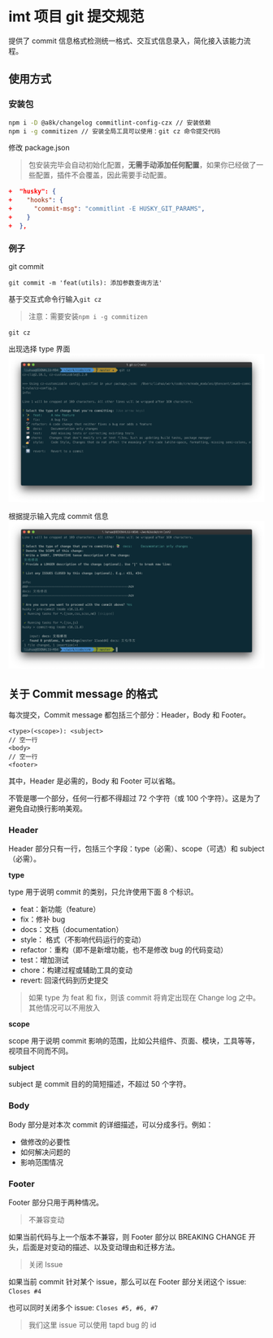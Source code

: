 # imt 项目 git 提交规范

提供了 commit 信息格式检测统一格式、交互式信息录入，简化接入该能力流程。

## 使用方式

### 安装包

```bash
npm i -D @a8k/changelog commitlint-config-czx // 安装依赖
npm i -g commitizen // 安装全局工具可以使用：git cz 命令提交代码
```

修改 package.json

> 包安装完毕会自动初始化配置，**无需手动添加任何配置**，如果你已经做了一些配置，插件不会覆盖，因此需要手动配置。

```json
+  "husky": {
+    "hooks": {
+      "commit-msg": "commitlint -E HUSKY_GIT_PARAMS",
+    }
+  },
```

### 例子

git commit

```shell
git commit -m 'feat(utils): 添加参数查询方法'
```

基于交互式命令行输入`git cz`

> 注意：需要安装`npm i -g commitizen`

```shell
git cz
```

出现选择 type 界面
![第一步](./assets/git_cz_1.png)

根据提示输入完成 commit 信息
![第二步](./assets/git_cz_2.png)

## 关于 Commit message 的格式

每次提交，Commit message 都包括三个部分：Header，Body 和 Footer。

```text
<type>(<scope>): <subject>
// 空一行
<body>
// 空一行
<footer>
```

其中，Header 是必需的，Body 和 Footer 可以省略。

不管是哪一个部分，任何一行都不得超过 72 个字符（或 100 个字符）。这是为了避免自动换行影响美观。

### Header

Header 部分只有一行，包括三个字段：type（必需）、scope（可选）和 subject（必需）。

**type**

type 用于说明 commit 的类别，只允许使用下面 8 个标识。

- feat：新功能（feature）
- fix：修补 bug
- docs：文档（documentation）
- style： 格式（不影响代码运行的变动）
- refactor：重构（即不是新增功能，也不是修改 bug 的代码变动）
- test：增加测试
- chore：构建过程或辅助工具的变动
- revert: 回滚代码到历史提交

> 如果 type 为 feat 和 fix，则该 commit 将肯定出现在 Change log 之中。其他情况可以不用放入

**scope**

scope 用于说明 commit 影响的范围，比如公共组件、页面、模块，工具等等，视项目不同而不同。

**subject**

subject 是 commit 目的的简短描述，不超过 50 个字符。

### Body

Body 部分是对本次 commit 的详细描述，可以分成多行。例如：

- 做修改的必要性
- 如何解决问题的
- 影响范围情况

### Footer

Footer 部分只用于两种情况。

> 不兼容变动

如果当前代码与上一个版本不兼容，则 Footer 部分以 BREAKING CHANGE 开头，后面是对变动的描述、以及变动理由和迁移方法。

> 关闭 Issue

如果当前 commit 针对某个 issue，那么可以在 Footer 部分关闭这个 issue: `Closes #4`

也可以同时关闭多个 issue: `Closes #5, #6, #7`

> 我们这里 issue 可以使用 tapd bug 的 id
